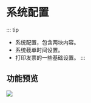 # 系统配置

::: tip
- 系统配置，包含两块内容。
- 系统截单时间设置。
- 打印发票的一些基础设置。
:::

## 功能预览
![](/system/config/config.png)

